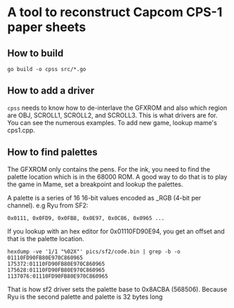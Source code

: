 # A tool to reconstruct Capcom CPS-1 paper sheets

## How to build

```
go build -o cpss src/*.go 
```

## How to add a driver

`cpss` needs to know how to de-interlave the GFXROM and also which region are OBJ, SCROLL1, SCROLL2, and SCROLL3.
This is what drivers are for. You can see the numerous examples. To add new game, lookup mame's cps1.cpp.

## How to find palettes

The GFXROM only contains the pens. For the ink, you need to find the palette location which is in the 68000 ROM.
A good way to do that is to play the game in Mame, set a breakpoint and lookup the palettes. 

A palette is a series of 16 16-bit values encoded as _RGB (4-bit per channel). e.g Ryu from SF2:

```
0x0111, 0x0FD9, 0x0FB8, 0x0E97, 0x0C86, 0x0965 ...
```

If you lookup with an hex editor for 0x01110FD90E94, you get an offset and that is the palette location.

```
hexdump -ve '1/1 "%02X"' pics/sf2/code.bin | grep -b -o  01110FD90FB80E970C860965
175372:01110FD90FB80E970C860965
175628:01110FD90FB80E970C860965
1137076:01110FD90FB80E970C860965
```

That is how sf2 driver sets the palette base to 0x8ACBA (568506). Because Ryu is the second palette and palette is 32 bytes long
